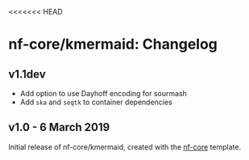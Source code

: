 <<<<<<< HEAD
# nf-core/kmermaid: Changelog

## v1.1dev

* Add option to use Dayhoff encoding for sourmash
* Add `ska` and `seqtk` to container dependencies

## v1.0 - 6 March 2019

Initial release of nf-core/kmermaid, created with the [nf-core](http://nf-co.re/) template.

